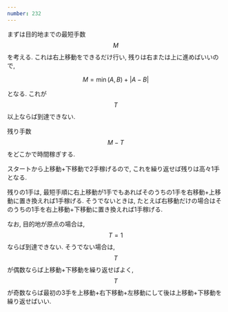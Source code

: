 ```yaml
---
number: 232
---
```

まずは目的地までの最短手数 $$ M $$ を考える. これは右上移動をできるだけ行い, 残りは右または上に進めばいいので,

$$
M = \min(A, B) + |A - B|
$$

となる. これが $$ T $$ 以上ならば到達できない.

残り手数 $$ M - T $$ をどこかで時間稼ぎする.

スタートから上移動+下移動で2手稼げるので, これを繰り返せば残りは高々1手となる.

残りの1手は, 最短手順に右上移動が1手でもあればそのうちの1手を右移動+上移動に置き換えれば1手稼げる. そうでないときは, たとえば右移動だけの場合はそのうちの1手を右上移動+下移動に置き換えれば1手稼げる.

なお, 目的地が原点の場合は, $$ T = 1 $$ ならば到達できない. そうでない場合は, $$ T $$ が偶数ならば上移動+下移動を繰り返せばよく, $$ T $$ が奇数ならば最初の3手を上移動+右下移動+左移動にして後は上移動+下移動を繰り返せばいい.
